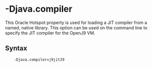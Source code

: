 <!--
* Copyright (c) 2017, 2019 IBM Corp. and others
*
* This program and the accompanying materials are made
* available under the terms of the Eclipse Public License 2.0
* which accompanies this distribution and is available at
* https://www.eclipse.org/legal/epl-2.0/ or the Apache
* License, Version 2.0 which accompanies this distribution and
* is available at https://www.apache.org/licenses/LICENSE-2.0.
*
* This Source Code may also be made available under the
* following Secondary Licenses when the conditions for such
* availability set forth in the Eclipse Public License, v. 2.0
* are satisfied: GNU General Public License, version 2 with
* the GNU Classpath Exception [1] and GNU General Public
* License, version 2 with the OpenJDK Assembly Exception [2].
*
* [1] https://www.gnu.org/software/classpath/license.html
* [2] http://openjdk.java.net/legal/assembly-exception.html
*
* SPDX-License-Identifier: EPL-2.0 OR Apache-2.0 OR GPL-2.0 WITH
* Classpath-exception-2.0 OR LicenseRef-GPL-2.0 WITH Assembly-exception
-->

# -Djava.compiler

This Oracle Hotspot property is used for loading a JIT compiler from a named, native library. This option can be used on the command line to specify the JIT compiler for the OpenJ9 VM.

## Syntax

        -Djava.compiler=j9jit29


<!-- OLD: 
## Explanation

Enable JIT compilation by setting to `j9jit<vm_version>`, where `<vm_version>` is the version of the J9 virtual machine. Use only digits, for example "29" for VM version 2.9. Check the output of the `java -version` command to confirm your VM level. (Equivalent to `–Xjit`).-->



<!-- ==== END OF TOPIC ==== djavacompiler.md ==== -->
